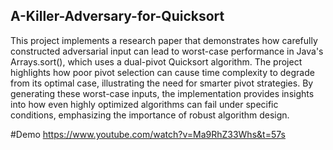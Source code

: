## A-Killer-Adversary-for-Quicksort
This project implements a research paper that demonstrates how carefully constructed adversarial input can lead to worst-case performance in Java's Arrays.sort(), which uses a dual-pivot Quicksort algorithm. The project highlights how poor pivot selection can cause time complexity to degrade from its optimal case, illustrating the need for smarter pivot strategies. By generating these worst-case inputs, the implementation provides insights into how even highly optimized algorithms can fail under specific conditions, emphasizing the importance of robust algorithm design.

#Demo
https://www.youtube.com/watch?v=Ma9RhZ33Whs&t=57s


